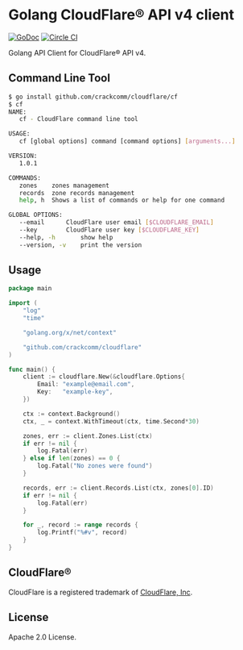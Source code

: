# Golang CloudFlare® API v4 client

[![GoDoc](https://godoc.org/github.com/crackcomm/cloudflare?status.svg)](https://godoc.org/github.com/crackcomm/cloudflare) [![Circle CI](https://img.shields.io/circleci/project/crackcomm/cloudflare.svg)](https://circleci.com/gh/crackcomm/cloudflare)


Golang API Client for CloudFlare® API v4.

## Command Line Tool

```sh
$ go install github.com/crackcomm/cloudflare/cf
$ cf
NAME:
   cf - CloudFlare command line tool

USAGE:
   cf [global options] command [command options] [arguments...]

VERSION:
   1.0.1

COMMANDS:
   zones	zones management
   records	zone records management
   help, h	Shows a list of commands or help for one command

GLOBAL OPTIONS:
   --email 		CloudFlare user email [$CLOUDFLARE_EMAIL]
   --key 		CloudFlare user key [$CLOUDFLARE_KEY]
   --help, -h		show help
   --version, -v	print the version
```

## Usage

```go
package main

import (
	"log"
	"time"

	"golang.org/x/net/context"

	"github.com/crackcomm/cloudflare"
)

func main() {
	client := cloudflare.New(&cloudflare.Options{
		Email: "example@email.com",
		Key:   "example-key",
	})

	ctx := context.Background()
	ctx, _ = context.WithTimeout(ctx, time.Second*30)

	zones, err := client.Zones.List(ctx)
	if err != nil {
		log.Fatal(err)
	} else if len(zones) == 0 {
		log.Fatal("No zones were found")
	}

	records, err := client.Records.List(ctx, zones[0].ID)
	if err != nil {
		log.Fatal(err)
	}

	for _, record := range records {
		log.Printf("%#v", record)
	}
}
```

## CloudFlare®

CloudFlare is a registered trademark of [CloudFlare, Inc](https://cloudflare.com).

## License

Apache 2.0 License.
